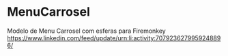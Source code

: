 # MenuCarrosel
Modelo de Menu Carrosel com esferas para Firemonkey
https://www.linkedin.com/feed/update/urn:li:activity:7079236279959248896/
